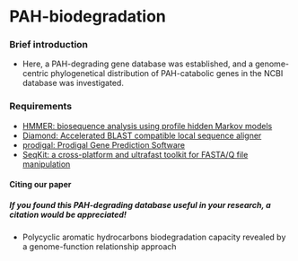 # PAH-biodegradation

### Brief introduction
* Here, a PAH-degrading gene database was established, and a genome-centric phylogenetical distribution of PAH-catabolic genes in the NCBI database was investigated.

### Requirements
  * [HMMER: biosequence analysis using profile hidden Markov models](http://hmmer.org)
  * [Diamond: Accelerated BLAST compatible local sequence aligner](https://github.com/bbuchfink/diamond)
  * [prodigal: Prodigal Gene Prediction Software](https://github.com/hyattpd/Prodigal)
  * [SeqKit: a cross-platform and ultrafast toolkit for FASTA/Q file manipulation](https://github.com/shenwei356/seqkit)

#### Citing our paper
##### If you found this PAH-degrading database useful in your research, a citation would be appreciated!
 * Polycyclic aromatic hydrocarbons biodegradation capacity revealed by a genome-function relationship approach
